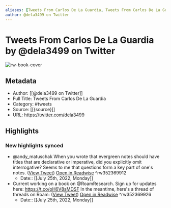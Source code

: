 ```yaml
---
aliases: [Tweets From Carlos De La Guardia, Tweets From Carlos De La Guardia]
author: @dela3499 on Twitter
---
```

# Tweets From Carlos De La Guardia by @dela3499 on Twitter

![rw-book-cover](https://pbs.twimg.com/profile_images/1348761953997647875/4ZdY5gCR.jpg)

## Metadata
- Author: [[@dela3499 on Twitter]]
- Full Title: Tweets From Carlos De La Guardia
- Category: #tweets
- Source: [[{source}]]
- URL: https://twitter.com/dela3499

## Highlights
### New highlights synced
- @andy_matuschak When you wrote that evergreen notes should have titles that are declarative or imperative, did you explicitly omit interrogative?
  Seems to me that questions form a key part of one's notes. ([View Tweet](https://twitter.com/dela3499/status/1259483757519740928)) [Open in Readwise](https://readwise.io/open/352369912) ^rw352369912
    - Date:: [[July 25th, 2022, Monday]]
- Current working on a book on @RoamResearch.
  Sign up for updates here: https://t.co/oH6V8sMDSF
  In the meantime, here's a thread of threads on Roam: ([View Tweet](https://twitter.com/dela3499/status/1257984026872340480)) [Open in Readwise](https://readwise.io/open/352369926) ^rw352369926
    - Date:: [[July 25th, 2022, Monday]]
